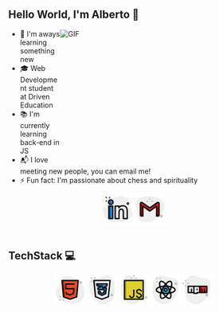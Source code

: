 ## Hello World, I'm Alberto  👋

<img align="right" alt="GIF" src="https://i.imgur.com/IkdLIvu.gif" height="270" width="400"/>

- 🔎 I'm aways learning something new
- 🎓 Web Development student at Driven Education
- 📚 I'm currently learning back-end in JS
- 📬 I love meeting new people, you can email me!
- ⚡ Fun fact: I'm passionate about chess and spirituality

<div align="center">
<a href="https://www.linkedin.com/in/alberto-goulart-b553b6143/"><img src="./assets/linkedin.png" width="60px"/></a>
<a href="mailto:tejotaesi@gmail.com"><img src="./assets/gmail.png" width="60px"/></a>
</div>

<br> 

## TechStack 💻

<div align="center">
<img alt="html" title="#html" width="60px" src="./assets/html.png" />
<img alt="css" title="#css" width="60px" src="./assets/css.png" />
<img alt="javascript" title="#javascript" width="60px" src="./assets/javascript.png" />
<img alt="react" title="#react" width="60px" src="./assets/react.png" />
<img alt="npm" title="#npm" width="60px" src="./assets/npm.png" />
</div>
